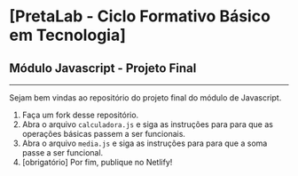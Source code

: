 # [PretaLab - Ciclo Formativo Básico em Tecnologia]
## Módulo Javascript - Projeto Final

---

Sejam bem vindas ao repositório do projeto final do módulo de Javascript.

  1. Faça um fork desse repositório.
  2. Abra o arquivo `calculadora.js` e siga as instruções para para que as operações básicas passem a ser funcionais.
  3. Abra o arquivo `media.js` e siga as instruções para para que a soma passe a ser funcional.  
  4. [obrigatório] Por fim, publique no Netlify!